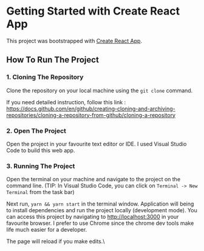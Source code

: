 # Getting Started with Create React App

This project was bootstrapped with [Create React App](https://github.com/facebook/create-react-app).

## How To Run The Project

### 1. Cloning The Repository

Clone the repository on your local machine using the `git clone` command.

If you need detailed instruction, follow this link : https://docs.github.com/en/github/creating-cloning-and-archiving-repositories/cloning-a-repository-from-github/cloning-a-repository

### 2. Open The Project

Open the project in your favourite text editor or IDE. I used Visual Studio Code to build this web app. 

### 3. Running The Project 

Open the terminal on your machine and navigate to the project on the command line. (TIP: In Visual Studio Code, you can click on `Terminal -> New Terminal` from the task bar)

Next run, `yarn && yarn start` in the terminal window. Application will being to install dependencies and run the project locally (development mode). You can access this project by navigating to [http://localhost:3000](http://localhost:3000) in your favourite browser. I prefer to use Chrome since the chrome dev tools make life much easier for a developer. 

The page will reload if you make edits.\
